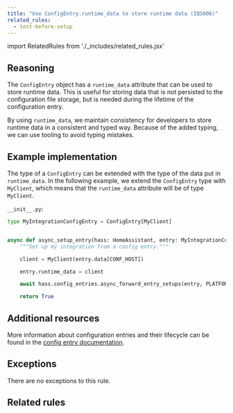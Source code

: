 ```yaml
---
title: "Use ConfigEntry.runtime_data to store runtime data (IQS006)"
related_rules:
  - test-before-setup
---
```

import RelatedRules from './_includes/related_rules.jsx'

## Reasoning

The `ConfigEntry` object has a `runtime_data` attribute that can be used to store runtime data.
This is useful for storing data that is not persisted to the configuration file storage, but is needed during the lifetime of the configuration entry.

By using `runtime_data`, we maintain consistency for developers to store runtime data in a consistent and typed way.
Because of the added typing, we can use tooling to avoid typing mistakes.

## Example implementation

The type of a `ConfigEntry` can be extended with the type of the data put in `runtime_data`.
In the following example, we extend the `ConfigEntry` type with `MyClient`, which means that the `runtime_data` attribute will be of type `MyClient`.

`__init__.py`:
```python {1,4,9} showLineNumbers
type MyIntegrationConfigEntry = ConfigEntry[MyClient]


async def async_setup_entry(hass: HomeAssistant, entry: MyIntegrationConfigEntry) -> bool:
    """Set up my integration from a config entry."""

    client = MyClient(entry.data[CONF_HOST])

    entry.runtime_data = client

    await hass.config_entries.async_forward_entry_setups(entry, PLATFORMS)

    return True
```

## Additional resources

More information about configuration entries and their lifecycle can be found in the [config entry documentation](../../../config_entries_index).

## Exceptions

There are no exceptions to this rule.

## Related rules

<RelatedRules relatedRules={frontMatter.related_rules}></RelatedRules>